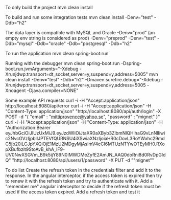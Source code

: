 To only build the project
mvn clean install

To build and run some integration tests
mvn clean install -Denv="test" -Ddb="h2"

The data layer is compatible with MySQL and Oracle
-Denv="prod" (an empty env string is considered as prod)
-Denv="preprod"
-Denv="test"
-Ddb="mysql"
-Ddb="oracle"
-Ddb="postgresql"
-Ddb="h2"

To run the application
mvn clean spring-boot:run

Running with the debugger
mvn clean spring-boot:run -Dspring-boot.run.jvmArguments="-Xdebug -Xrunjdwp:transport=dt_socket,server=y,suspend=y,address=5005"
mvn clean install -Denv="test" -Ddb="h2" -Dmaven.surefire.debug="-Xdebug -Xrunjdwp:transport=dt_socket,server=y,suspend=y,address=5005 -Xnoagent -Djava.compiler=NONE"

Some example API requests
curl -i -H "Accept:application/json" http://localhost:8080/api/error
curl -i -H "Accept:application/json" -H "Content-Type: application/json" "http://localhost:8080/api/auth/login" -X POST -d "{ \"email\" : \"mittiprovence@yahoo.se\", \"password\" : \"mignet\" }"
curl -i -H "Accept:application/json" -H "Content-Type: application/json" -H "Authorization:Bearer eyJhbGciOiJIUzUxMiJ9.eyJzdWIiOiJtaXR0aXByb3ZlbmNlQHlhaG9vLnNlIiwic2NvcGVzIjpbIlJPTEVfQURNSU4iXSwiaXNzIjoiaHR0cDovL3RoYWxhc29mdC5jb20iLCJpYXQiOjE1MzU2MDgyMjAsImV4cCI6MTUzNTYwOTEyMH0.RXopXBufbzit9StoAvB_khA_lF9-UV0NwXSGVm_B9k5ijY89N0IMWDMeZyfE2AmJN_AAQ0doRni8d0RvDpGldQ" "http://localhost:8080/api/users/1/password" -X PUT -d "\"mignet\""

To do list
Create the refresh token in the credentials filter and add it to the response.
In the angular interceptor, if the access token is expired then try to renew it with the refresh token and try to authenticate with it.
Add a "remember me" angular interceptor to decide if the refresh token must be used if the access token expired.
Add a refresh token and test it

